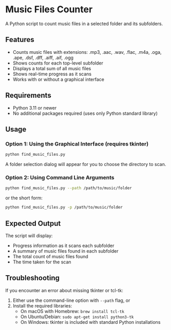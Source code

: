 # Music Files Counter

A Python script to count music files in a selected folder and its subfolders.

## Features

- Counts music files with extensions: .mp3, .aac, .wav, .flac, .m4a, .oga, .ape, .dsf, .dff, .aiff, .aif, .ogg
- Shows counts for each top-level subfolder
- Displays a total sum of all music files
- Shows real-time progress as it scans
- Works with or without a graphical interface

## Requirements

- Python 3.11 or newer
- No additional packages required (uses only Python standard library)

## Usage

### Option 1: Using the Graphical Interface (requires tkinter)

```bash
python find_music_files.py
```

A folder selection dialog will appear for you to choose the directory to scan.

### Option 2: Using Command Line Arguments

```bash
python find_music_files.py --path /path/to/music/folder
```

or the short form:

```bash
python find_music_files.py -p /path/to/music/folder
```

## Expected Output

The script will display:
- Progress information as it scans each subfolder
- A summary of music files found in each subfolder
- The total count of music files found
- The time taken for the scan

## Troubleshooting

If you encounter an error about missing tkinter or tcl-tk:

1. Either use the command-line option with `--path` flag, or
2. Install the required libraries:
   - On macOS with Homebrew: `brew install tcl-tk`
   - On Ubuntu/Debian: `sudo apt-get install python3-tk`
   - On Windows: tkinter is included with standard Python installations 